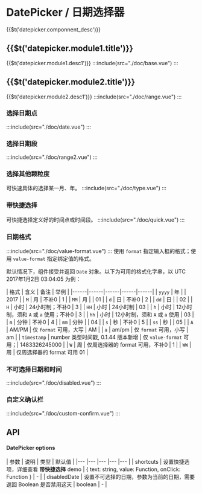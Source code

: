 # DatePicker / 日期选择器
<span>{{$t('datepicker.componnent_desc')}}</span>

## {{$t('datepicker.module1.title')}}
<span>{{$t('datepicker.module1.desc1')}}</span>
:::include(src="./doc/base.vue")
:::

## {{$t('datepicker.module2.title')}}
<span>{{$t('datepicker.module2.desc1')}}</span>
:::include(src="./doc/range.vue")
:::

### 选择日期点
:::include(src="./doc/date.vue")
:::

### 选择日期段
:::include(src="./doc/range2.vue")
:::

### 选择其他颗粒度
可快速具体的选择某一月、年。
:::include(src="./doc/type.vue")
:::

### 带快捷选择
可快捷选择定义好的时间点或时间段。
:::include(src="./doc/quick.vue")
:::

### 日期格式
:::include(src="./doc/value-format.vue")
:::
使用 `format` 指定输入框的格式；使用 `value-format` 指定绑定值的格式。

默认情况下，组件接受并返回 `Date` 对象。以下为可用的格式化字串，以 UTC 2017年1月2日 03:04:05 为例：

| 格式 | 含义 | 备注 | 举例 |
|------|------|------|------|------|
| `yyyy` | 年 | | 2017 |
| `M`  | 月 | 不补0 | 1 |
| `MM` | 月 | | 01 |
| `d`  | 日 | 不补0 | 2 |
| `dd` | 日 | | 02 |
| `H`  | 小时 | 24小时制；不补0 | 3 |
| `HH` | 小时 | 24小时制 | 03 |
| `h`  | 小时 | 12小时制，须和 `A` 或 `a` 使用；不补0 | 3 |
| `hh` | 小时 | 12小时制，须和 `A` 或 `a` 使用 | 03 |
| `m`  | 分钟 | 不补0 | 4 |
| `mm` | 分钟 | | 04 |
| `s`  | 秒 | 不补0 | 5 |
| `ss` | 秒 | | 05 |
| `A`  | AM/PM | 仅 `format` 可用，大写 | AM |
| `a`  | am/pm | 仅 `format` 可用，小写 | am |
| `timestamp` | number 类型时间戳, 0.1.44 版本新增 | 仅 `value-format` 可用；| 1483326245000 |
| `W`  | 周 | 仅周选择器的 format 可用，不补0 | 1 |
| `WW` | 周 | 仅周选择器的 format 可用  01 |

### 不可选择日期和时间
:::include(src="./doc/disabled.vue")
:::

### 自定义确认栏
:::include(src="./doc/custom-confirm.vue")
:::

## API
<api-doc name="DatePicker" :doc="require('./api.json')"></api-doc>

#### DatePicker options
| 参数 | 说明 | 类型 | 默认值 |
|--- |--- |--- |--- |--- |
| shortcuts | 设置快捷选项，详细查看 **带快捷选择** demo | { text: string, value: Function, onClick: Function } | - |
| disabledDate | 设置不可选择的日期，参数为当前的日期，需要返回 Boolean 是否禁用这天 | boolean | - |

<style lang='scss'>
  .demo-picker-group{
    display: inline-block;
    text-align: left;
    +.demo-picker-group{
      margin-left: 60px;
    }
  }
</style>
